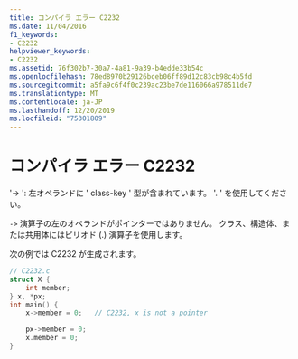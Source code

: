 ```yaml
---
title: コンパイラ エラー C2232
ms.date: 11/04/2016
f1_keywords:
- C2232
helpviewer_keywords:
- C2232
ms.assetid: 76f302b7-30a7-4a81-9a39-b4edde33b54c
ms.openlocfilehash: 78ed8970b29126bceb06ff89d12c83cb98c4b5fd
ms.sourcegitcommit: a5fa9c6f4f0c239ac23be7de116066a978511de7
ms.translationtype: MT
ms.contentlocale: ja-JP
ms.lasthandoff: 12/20/2019
ms.locfileid: "75301809"
---
```

# <a name="compiler-error-c2232"></a>コンパイラ エラー C2232

'-> ': 左オペランドに ' class-key ' 型が含まれています。 '. ' を使用してください。

`->` 演算子の左のオペランドがポインターではありません。 クラス、構造体、または共用体にはピリオド (.) 演算子を使用します。

次の例では C2232 が生成されます。

```c
// C2232.c
struct X {
    int member;
} x, *px;
int main() {
    x->member = 0;   // C2232, x is not a pointer

    px->member = 0;
    x.member = 0;
}
```
